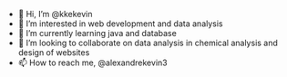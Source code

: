 - 👋 Hi, I’m @kkekevin
- 👀 I’m interested in web development and data analysis
- 🌱 I’m currently learning java and database
- 💞️ I’m looking to collaborate on data analysis in chemical analysis and design of websites
- 📫 How to reach me, @alexandrekevin3

<!---
kkekevin/kkekevin is a ✨ special ✨ repository because its `README.md` (this file) appears on your GitHub profile.
You can click the Preview link to take a look at your changes.
--->
